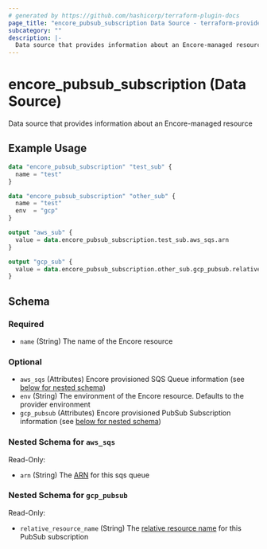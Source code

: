 ```yaml
---
# generated by https://github.com/hashicorp/terraform-plugin-docs
page_title: "encore_pubsub_subscription Data Source - terraform-provider-encore"
subcategory: ""
description: |-
  Data source that provides information about an Encore-managed resource
---
```


# encore_pubsub_subscription (Data Source)

Data source that provides information about an Encore-managed resource

## Example Usage

```terraform
data "encore_pubsub_subscription" "test_sub" {
  name = "test"
}

data "encore_pubsub_subscription" "other_sub" {
  name = "test"
  env  = "gcp"
}

output "aws_sub" {
  value = data.encore_pubsub_subscription.test_sub.aws_sqs.arn
}

output "gcp_sub" {
  value = data.encore_pubsub_subscription.other_sub.gcp_pubsub.relative_resource_name
}
```

<!-- schema generated by tfplugindocs -->
## Schema

### Required

- `name` (String) The name of the Encore resource

### Optional

- `aws_sqs` (Attributes) Encore provisioned SQS Queue information (see [below for nested schema](#nestedatt--aws_sqs))
- `env` (String) The environment of the Encore resource. Defaults to the provider environment
- `gcp_pubsub` (Attributes) Encore provisioned PubSub Subscription information (see [below for nested schema](#nestedatt--gcp_pubsub))

<a id="nestedatt--aws_sqs"></a>
### Nested Schema for `aws_sqs`

Read-Only:

- `arn` (String) The [ARN](https://docs.aws.amazon.com/IAM/latest/UserGuide/reference-arns.html) for this sqs queue


<a id="nestedatt--gcp_pubsub"></a>
### Nested Schema for `gcp_pubsub`

Read-Only:

- `relative_resource_name` (String) The [relative resource name](https://cloud.google.com/apis/design/resource_names#relative_resource_name) for this PubSub subscription
